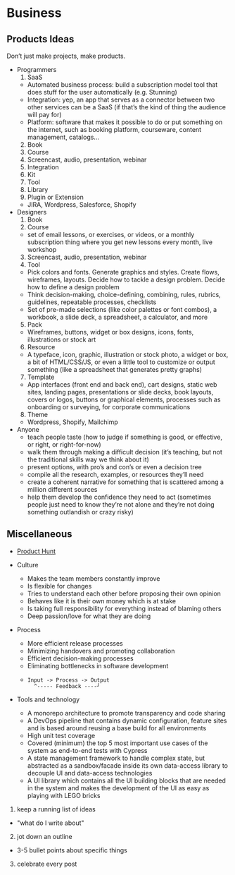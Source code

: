# Business

## Products Ideas

Don’t just make projects, make products.

* Programmers
  1. SaaS
    * Automated business process: build a subscription model tool that does stuff for the user automatically (e.g. Stunning)
    * Integration: yep, an app that serves as a connector between two other services can be a SaaS (if that’s the kind of thing the audience will pay for)
    * Platform: software that makes it possible to do or put something on the internet, such as booking platform, courseware, content management, catalogs…
  2. Book
  3. Course
  4. Screencast, audio, presentation, webinar
  5. Integration
  6. Kit
  7. Tool
  8. Library
  9. Plugin or Extension
    * JIRA, Wordpress, Salesforce, Shopify
* Designers
  1. Book
  2. Course
    * set of email lessons, or exercises, or videos, or a monthly subscription thing where you get new lessons every month, live workshop
  3. Screencast, audio, presentation, webinar
  4. Tool
    * Pick colors and fonts. Generate graphics and styles. Create flows, wireframes, layouts. Decide how to tackle a design problem. Decide how to define a design problem
    * Think decision-making, choice-defining, combining, rules, rubrics, guidelines, repeatable processes, checklists
    * Set of pre-made selections (like color palettes or font combos), a workbook, a slide deck, a spreadsheet, a calculator, and more
  5. Pack
    * Wireframes, buttons, widget or box designs, icons, fonts, illustrations or stock art
  6. Resource
    *  A typeface, icon, graphic, illustration or stock photo, a widget or box, a bit of HTML/CSS/JS, or even a little tool to customize or output something (like a spreadsheet that generates pretty graphs)
  7. Template
    * App interfaces (front end and back end), cart designs, static web sites, landing pages, presentations or slide decks, book layouts, covers or logos, buttons or graphical elements, processes such as onboarding or surveying, for corporate communications
  8. Theme
    * Wordpress, Shopify, Mailchimp
* Anyone
  * teach people taste (how to judge if something is good, or effective, or right, or right-for-now)
  * walk them through making a difficult decision (it’s teaching, but not the traditional skills way we think about it)
  * present options, with pro’s and con’s or even a decision tree
  * compile all the research, examples, or resources they’ll need
  * create a coherent narrative for something that is scattered among a million different sources
  * help them develop the confidence they need to act (sometimes people just need to know they’re not alone and they’re not doing something outlandish or crazy risky)


## Miscellaneous

* [Product Hunt](https://www.producthunt.com/)

* Culture
  * Makes the team members constantly improve
  * Is flexible for changes
  * Tries to understand each other before proposing their own opinion
  * Behaves like it is their own money which is at stake
  * Is taking full responsibility for everything instead of blaming others
  * Deep passion/love for what they are doing
* Process
  * More efficient release processes
  * Minimizing handovers and promoting collaboration
  * Efficient decision-making processes
  * Eliminating bottlenecks in software development
  * ```
    Input -> Process -> Output
      ^----- Feedback ----┘
* Tools and technology
  * A monorepo architecture to promote transparency and code sharing
  * A DevOps pipeline that contains dynamic configuration, feature sites and is based around reusing a base build for all environments
  * High unit test coverage
  * Covered (minimum) the top 5 most important use cases of the system as end-to-end tests with Cypress
  * A state management framework to handle complex state, but abstracted as a sandbox/facade inside its own data-access library to decouple UI and data-access technologies
  * A UI library which contains all the UI building blocks that are needed in the system and makes the development of the UI as easy as playing with LEGO bricks


1. keep a running list of ideas
  * "what do I write about"
2. jot down an outline
  * 3-5 bullet points about specific things
3. celebrate every post
